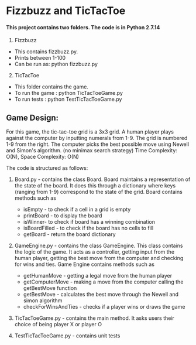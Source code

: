 # Fizzbuzz and TicTacToe

#### This project contains two folders. The code is in Python 2.7.14

1. Fizzbuzz
  - This contains fizzbuzz.py.
  - Prints between 1-100
  - Can be run as:  python fizzbuzz.py
2. TicTacToe
  - This folder contains the game.
  - To run the game : python TicTacToeGame.py
  - To run tests : python TestTicTacToeGame.py

## Game Design:

For this game, the tic-tac-toe grid is a 3x3 grid. A human player plays against the computer by inputting numerals from 1-9.
The grid is numbered 1-9 from the right.
The computer picks the best possible move using Newell and Simon's algorithm. (no minimax search strategy)
Time Complexity: O(N), Space Complexity: O(N)

The code is structured as follows:

1. Board.py - contains the class Board. Board maintains a representation of the state of the board.
It does this through a dictionary where keys (ranging from 1-9) correspond to the state of the grid.
Board contains methods such as
    * isEmpty - to check if a cell in a grid is empty
    * printBoard - to display the board
    * isWinner- to check if board has a winning combination
    * isBoardFilled - to check if the board has no cells to fill
    * getBoard - return the board dictionary

2. GameEngine.py - contains the class GameEngine. This class contains the logic of the game. It acts as a controller,
 getting input from the human player, getting the best move from the computer and checking for wins and ties.
 Game Engine contains methods such as
    * getHumanMove - getting a legal move from the human player
    * getComputerMove - making a move from the computer calling the getBestMove function
    * getBestMove - calculates the best move through the Newell and simon algorithm
    * checkForWinsAndTies - checks if a player wins or draws the game

3. TicTacToeGame.py - contains the main method. It asks users their choice of being player X or player O

4. TestTicTacToeGame.py - contains unit tests
